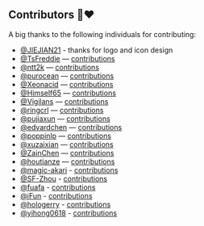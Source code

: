 ## Contributors 🙏❤

A big thanks to the following individuals for contributing:

- [@JIEJIAN21](https://github.com/JIEJIAN21) - thanks for logo and icon design
- [@TsFreddie](https://github.com/TsFreddie) — [contributions](https://github.com/jdneo/vscode-leetcode/commits?author=TsFreddie)
- [@ntt2k](https://github.com/ntt2k) — [contributions](https://github.com/jdneo/vscode-leetcode/commits?author=ntt2k)
- [@purocean](https://github.com/purocean) — [contributions](https://github.com/jdneo/vscode-leetcode/commits?author=purocean)
- [@Xeonacid](https://github.com/Xeonacid) — [contributions](https://github.com/jdneo/vscode-leetcode/commits?author=Xeonacid)
- [@Himself65](https://github.com/Himself65) — [contributions](https://github.com/jdneo/vscode-leetcode/commits?author=Himself65)
- [@Vigilans](https://github.com/Vigilans) — [contributions](https://github.com/jdneo/vscode-leetcode/commits?author=Vigilans)
- [@ringcrl](https://github.com/ringcrl) — [contributions](https://github.com/jdneo/vscode-leetcode/commits?author=ringcrl)
- [@pujiaxun](https://github.com/pujiaxun) — [contributions](https://github.com/jdneo/vscode-leetcode/commits?author=pujiaxun)
- [@edvardchen](https://github.com/edvardchen) — [contributions](https://github.com/jdneo/vscode-leetcode/commits?author=edvardchen)
- [@poppinlp](https://github.com/poppinlp) — [contributions](https://github.com/jdneo/vscode-leetcode/commits?author=poppinlp)
- [@xuzaixian](https://github.com/xuzaixian) — [contributions](https://github.com/jdneo/vscode-leetcode/commits?author=xuzaixian)
- [@ZainChen](https://github.com/ZainChen) — [contributions](https://github.com/jdneo/vscode-leetcode/commits?author=ZainChen)
- [@houtianze](https://github.com/houtianze) — [contributions](https://github.com/jdneo/vscode-leetcode/commits?author=houtianze)
- [@magic-akari](https://github.com/magic-akari) - [contributions](https://github.com/jdneo/vscode-leetcode/commits?author=magic-akari)
- [@SF-Zhou](https://github.com/SF-Zhou) - [contributions](https://github.com/jdneo/vscode-leetcode/commits?author=SF-Zhou)
- [@fuafa](https://github.com/fuafa) - [contributions](https://github.com/jdneo/vscode-leetcode/commits?author=fuafa)
- [@iFun](https://github.com/iFun) - [contributions](https://github.com/jdneo/vscode-leetcode/commits?author=iFun)
- [@hologerry](https://github.com/hologerry) - [contributions](https://github.com/jdneo/vscode-leetcode/commits?author=hologerry)
- [@yihong0618](https://github.com/yihong0618) - [contributions](https://github.com/jdneo/vscode-leetcode/commits?author=yihong0618)
